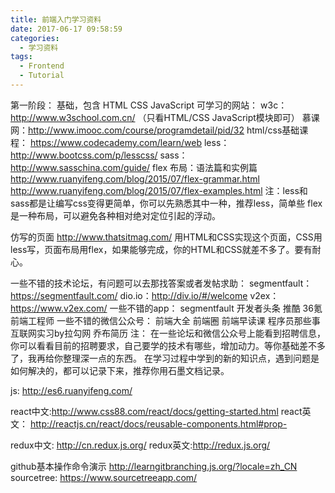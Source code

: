 ```yaml
---
title: 前端入门学习资料
date: 2017-06-17 09:58:59
categories:
  - 学习资料
tags: 
  - Frontend
  - Tutorial
---
```

第一阶段： 基础，包含 HTML CSS JavaScript
可学习的网站：
w3c：http://www.w3school.com.cn/   （只看HTML/CSS JavaScript模块即可）
慕课网：http://www.imooc.com/course/programdetail/pid/32
html/css基础课程： https://www.codecademy.com/learn/web
less： http://www.bootcss.com/p/lesscss/
sass： http://www.sasschina.com/guide/
flex 布局：语法篇和实例篇 http://www.ruanyifeng.com/blog/2015/07/flex-grammar.html   http://www.ruanyifeng.com/blog/2015/07/flex-examples.html
注：less和sass都是让编写css变得更简单，你可以先熟悉其中一种，推荐less，简单些
flex是一种布局，可以避免各种相对绝对定位引起的浮动。

仿写的页面 http://www.thatsitmag.com/    用HTML和CSS实现这个页面，CSS用less写，页面布局用flex，如果能够完成，你的HTML和CSS就差不多了。要有耐心。

一些不错的技术论坛，有问题可以去那找答案或者发帖求助：
segmentfault：https://segmentfault.com/
dio.io：http://div.io/#/welcome
v2ex：https://www.v2ex.com/
一些不错的app：
segmentfault
开发者头条
推酷
36氪
前端工程师
一些不错的微信公众号：
前端大全
前端圈
前端早读课
程序员那些事
互联网实习by拉勾网
乔布简历
注：
在一些论坛和微信公众号上能看到招聘信息，你可以看看目前的招聘要求，自己要学的技术有哪些，增加动力。等你基础差不多了，我再给你整理深一点的东西。
在学习过程中学到的新的知识点，遇到问题是如何解决的，都可以记录下来，推荐你用石墨文档记录。

js: http://es6.ruanyifeng.com/

react中文:http://www.css88.com/react/docs/getting-started.html
react英文： http://reactjs.cn/react/docs/reusable-components.html#prop-

redux中文: http://cn.redux.js.org/
redux英文:http://redux.js.org/

github基本操作命令演示 http://learngitbranching.js.org/?locale=zh_CN
sourcetree: https://www.sourcetreeapp.com/

